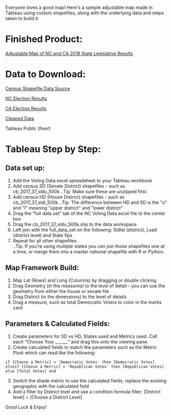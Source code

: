 Everyone loves a good map!  Here's a sample adjustable map made in Tableau using custom shapefiles, along with the underlying data and steps taken to build it.

# Finished Product:

[Adjustable Map of NC and CA 2018 State Legislative Results](https://public.tableau.com/profile/anna.gilbert1179#!/vizhome/AKGSelectStatesSDandHD2018Results/SelectStatesSDHD2018Results?publish=yes)

# Data to Download:

[Census Shapefile Data Source](https://www.census.gov/geo/maps-data/data/cbf/cbf_sld.html)

[NC Election Results](https://er.ncsbe.gov/?election_dt=11/06/2018&county_id=0&office=FED&contest=0)

[CA Election Results](https://www.sos.ca.gov/elections/prior-elections/statewide-election-results/general-election-november-6-2018/statement-vote/)

[Cleaned Data](https://drive.google.com/file/d/1vle5loMjQz9iIU1wtRlwpFkyG0v92cJt/view?usp=sharing)

Tableau Public (free!)

# Tableau Step by Step:

## Data set up:

1. Add the Voting Data excel spreadsheet to your Tableau workbook
2. Add census SD (Senate District) shapefiles - such as cb_2017_37_sldu_500k
..Tip: Make sure these are unzipped first.
3. Add census HD (House District) shapefiles - such as cb_2017_37_sldl_500k
..Tip: The difference between HD and SD is the "u" and "l" meaning "upper district" and "lower district"
4. Drag the "full data set" tab of the NC Voting Data excel file to the center box
5. Drag the cb_2017_37_sldu_500k.shp to the data workspace
6. Left join with the full_data_set on the following: Sldlst (district),  Lsad (district level) and State fips
7. Repeat for all other shapefiles.  
..Tip: If you're using mulitple states you can join those shapefiles one at a time, or merge them into a master national shapefile with R or Python.

## Map Framework Build:

1. Map Lat (Rows) and Long (Columns) by dragging or double clicking
2. Drag Geometry (in the measures) to the level of detail - you can use the geometry from either the house or senate file
3. Drag District (in the dimensions) to the level of details
4. Drag a measure, such as total Democratic Voters to color in the marks card

## Parameters & Calculated Fields:

1. Create parameters for SD vs HD, States used and Metrics used.  Call each "Choose Your ______" and drag this onto the viewing pane.
2. Create calculated fields to match the parameters such as the Metric Pivot which can read like the following:

`if [Choose a Metric] = 'Democratic Votes' then [Democratic Votes]
elseif [Choose a Metric] = 'Republican Votes' then [Republican Votes]
else [Total Votes]
end`

3. Switch the shade metric to use the calculated fields, replace the existing geographic with the calculated field
4. Add a filter by District level and use a condition formula filter: [District level] = [Choose a District Level]



Good Luck & Enjoy!
